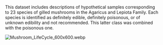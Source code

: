 This dataset includes descriptions of hypothetical samples corresponding to 23 species of gilled mushrooms in the Agaricus and Lepiota Family. Each species is identified as definitely edible, definitely poisonous, or of unknown edibility and not recommended. This latter class was combined with the poisonous one.

![Mushroom_LifeCycle_600x600.webp](attachment:Mushroom_LifeCycle_600x600.webp)

